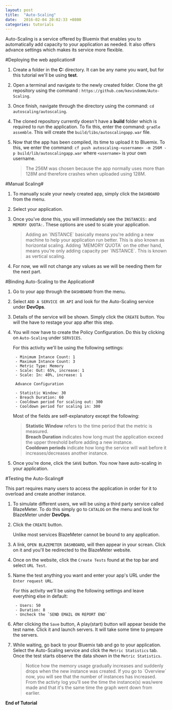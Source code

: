 ```yaml
---
layout: post
title:  "Auto-Scaling"
date:   2016-02-04 20:02:33 +0800
categories: tutorials
---
```

Auto-Scaling is a service offered by Bluemix that enables you to automatically add capacity to your application as needed. It also offers advance settings which makes its service more flexible.

#Deploying the web application#

1. Create a folder in the **C:** directory. It can be any name you want, but for this tutorial we'll be using **test**.
2. Open a terminal and navigate to the newly created folder. Clone the git repository using the command : `https://github.com/kevindomm/Auto-Scaling`.
3. Once finish, navigate through the directory using the command: `cd autoscaling/autoscaling`.
4. The cloned repository currently doesn't have a **build** folder which is required to run the application. To fix this, enter the command: `gradle assemble`. This will create the `build/libs/autoscalingapp.war` file.
5. Now that the app has been compiled, its time to upload it to Bluemix. To this, we enter the command: `cf push autoscaling-<username> -m 256M -p build/lib/autoscalingapp.war` where `<username>` is your own username.

	<blockquote>The 256M was chosen because the app normally uses more than 128M and therefore crashes when uploaded using 128M.</blockquote>

#Manual Scaling#

1. To manually scale your newly created app, simply click the `DASHBOARD` from the menu.
2. Select your application.
3. Once you've done this, you will immediately see the `INSTANCES:` and `MEMORY QUOTA:`. These options are used to scale your application.

	<blockquote>Adding an `INSTANCE` basically means you're adding a new machine to help your application run better. This is also known as horizontal scaling. Adding `MEMORY QUOTA` on the other hand, means you're only adding capacity per `INSTANCE`. This is known as vertical scaling.</blockquote>

4. For now, we will not change any values as we will be needing them for the next part.

#Binding Auto-Scaling to the Application#

1. Go to your app through the `DASHBOARD` from the menu.
2. Select `ADD A SERVICE OR API` and look for the Auto-Scaling service under **DevOps**.
3. Details of the service will be shown. Simply click the `CREATE` button. You will the have to restage your app after this step.
4. You will now have to create the Policy Configuration. Do this by clicking on `Auto-Scaling` under `SERVICES`.

	For this activity we'll be using the following settings:

		- Minimum Intance Count: 1
		- Maximum Intance Count: 3
		- Metric Type: Memory
		- Scale: Out: 65%, increase: 1
		- Scale: In: 40%, increase: 1

		Advance Configuration

		- Statistic Window: 30
		- Breach Duration: 60
		- Cooldown period for scaling out: 300
		- Cooldown period for scaling in: 300

	Most of the fields are self-explanatory except the following:
		<blockquote>
		<b>Statistic Window</b> refers to the time period that the metric is measured.<br>
		<b>Breach Duration</b> indicates how long must the application exceed the upper threshold before adding a new instance.<br>
		<b>Cooldown periods</b> indicate how long the service will wait before it increases/decreases another instance.
		</blockquote>

5. Once you're done, click the `SAVE` button. You now have auto-scaling in your application.

#Testing the Auto-Scaling#

This part requires many users to access the application in order for it to overload and create another instance.

1. To simulate different users, we will be using a third party service called BlazeMeter. To do this simply go to `CATALOG` on the menu and look for BlazeMeter under **DevOps**.
2. Click the `CREATE` button.

	Unlike most services BlazeMeter cannot be bound to any application.

3. A link, `OPEN BLAZEMETER DASHBOARD`, will then appear in your screan. Click on it and you'll be redirected to the BlazeMeter website.
4. Once on the website, click the `Create Tests` found at the top bar and select `URL Test`.
5. Name the test anything you want and enter your app's URL under the `Enter request URL`.
	
	For this activity we'll be using the following settings and leave everything else in default:

		- Users: 50
		- Duration: 8
		- Uncheck the `SEND EMAIL ON REPORT END`

6. After clicking the `Save` button, A play(start) button will appear beside the test name. Click it and launch servers. It will take some time to prepare the servers.
7. While waiting, go back to your Bluemix tab and go to your application. Select the Auto-Scaling service and click the `Metric Statistics` tab. Once the test starts observe the data shown in the `Metric Statistics`.

	<blockquote>Notice how the memory usage gradually increases and suddenly drops when the new instance was created. If you go to `Overview` now, you will see that the number of instances has increased. From the activty log you'll see the time the instance(s) was/were made and that it's the same time the graph went down from earlier.</blockquote>

**End of Tutorial**